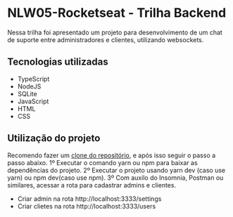 # NLW05-Rocketseat - Trilha Backend
<p>Nessa trilha foi apresentado um projeto para desenvolvimento de um chat de suporte entre administradores e clientes, utilizando websockets. </p>

## Tecnologias utilizadas
  * TypeScript
  * NodeJS
  * SQLite
  * JavaScript
  * HTML
  * CSS


## Utilização do projeto
Recomendo fazer um <a href="https://docs.github.com/pt/github/creating-cloning-and-archiving-repositories/cloning-a-repository" target="_blank">clone do repositório</a>, e após isso seguir o passo a passo abaixo.
 1º Executar o comando yarn ou npm para baixar as dependências do projeto.
 2º Executar o projeto usando yarn dev (caso use yarn) ou npm dev(caso use npm).
 3º Com auxilo do Insomnia, Postman ou similares, acessar a rota para cadastrar admins e clientes.
   * Criar admin na rota http://localhost:3333/settings
   * Criar clietes na rota http://localhost:3333/users



